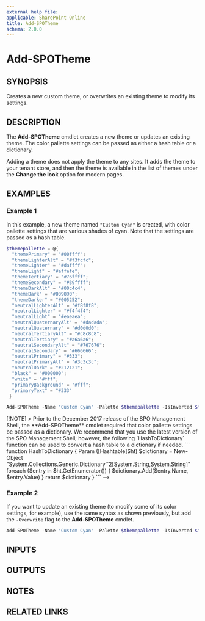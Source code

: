 ```yaml
---
external help file: 
applicable: SharePoint Online
title: Add-SPOTheme
schema: 2.0.0
---
```


# Add-SPOTheme

## SYNOPSIS

Creates a new custom theme, or overwrites an existing theme to modify its settings.

## DESCRIPTION

The **Add-SPOTheme** cmdlet creates a new theme or updates an existing theme. The color pallette settings can be passed as either a hash table or a dictionary.

Adding a theme does not apply the theme to any sites. It adds the theme to your tenant store, and then the theme is available in the list of themes under the **Change the look** option for modern pages.

## EXAMPLES

### Example 1

In this example, a new theme named `"Custom Cyan"` is created, with color pallette settings that are various shades of cyan. Note that the settings are passed as a hash table.

```powershell
$themepallette = @{
  "themePrimary" = "#00ffff";
  "themeLighterAlt" = "#f3fcfc";
  "themeLighter" = "#daffff";
  "themeLight" = "#affefe";
  "themeTertiary" = "#76ffff";
  "themeSecondary" = "#39ffff";
  "themeDarkAlt" = "#00c4c4";
  "themeDark" = "#009090";
  "themeDarker" = "#005252";
  "neutralLighterAlt" = "#f8f8f8";
  "neutralLighter" = "#f4f4f4";
  "neutralLight" = "#eaeaea";
  "neutralQuaternaryAlt" = "#dadada";
  "neutralQuaternary" = "#d0d0d0";
  "neutralTertiaryAlt" = "#c8c8c8";
  "neutralTertiary" = "#a6a6a6";
  "neutralSecondaryAlt" = "#767676";
  "neutralSecondary" = "#666666";
  "neutralPrimary" = "#333";
  "neutralPrimaryAlt" = "#3c3c3c";
  "neutralDark" = "#212121";
  "black" = "#000000";
  "white" = "#fff";
  "primaryBackground" = "#fff";
  "primaryText" = "#333"
 }

Add-SPOTheme -Name "Custom Cyan" -Palette $themepallette -IsInverted $false
```

<!--> [!NOTE]
> Prior to the December 2017 release of the SPO Management Shell, the **Add-SPOTheme** cmdlet required that color pallette settings be passed as a dictionary. We recommend that you use the latest version of the SPO Management Shell; however, the following `HashToDictionary` function can be used to convert a hash table to a dictionary if needed.

```
function HashToDictionary {
    Param ([Hashtable]$ht)
    $dictionary = New-Object "System.Collections.Generic.Dictionary``2[System.String,System.String]"
    foreach ($entry in $ht.GetEnumerator()) {
        $dictionary.Add($entry.Name, $entry.Value)
    }
    return $dictionary
}
```
-->

### Example 2

If you want to update an existing theme (to modify some of its color settings, for example), use the same syntax as shown previously, but add the `-Overwrite` flag to the **Add-SPOTheme** cmdlet.

```powershell
Add-SPOTheme -Name "Custom Cyan" -Palette $themepallette -IsInverted $false -Overwrite
```

## INPUTS

## OUTPUTS

## NOTES

## RELATED LINKS